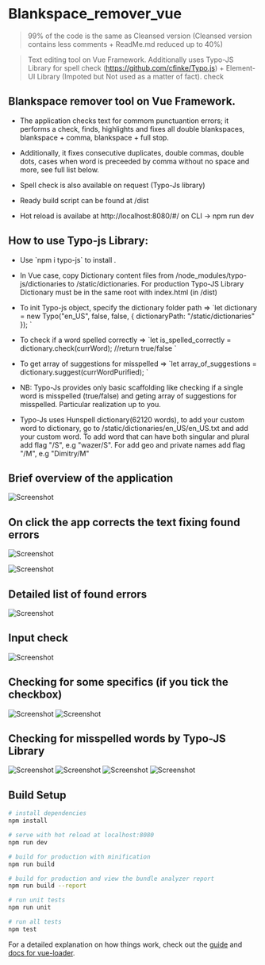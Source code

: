 # Blankspace_remover_vue

> 99% of the code is the same as Cleansed version (Cleansed version contains less comments + ReadMe.md reduced up to 40%)

> Text editing tool on Vue Framework. Additionally uses Typo-JS Library for spell check (https://github.com/cfinke/Typo.js) + Element-UI Library (Impoted but Not used as a matter of fact).
> check


## Blankspace remover tool on Vue Framework.

- <p> The application checks text for commom punctuantion errors; it performs a check, finds, highlights and fixes all double blankspaces, blankspace + comma, blankspace + full stop. </p>
- <p> Additionally, it fixes consecutive duplicates, double commas, double dots, cases when word is preceeded by comma without no space and more, see full list below.</p>
- <p> Spell check is also available on request (Typo-Js library)</p>
- <p> Ready build script can be found at /dist </p>
- <p> Hot reload is availabe at http://localhost:8080/#/  on CLI -> npm run dev </p>


##  How to use Typo-js Library: 
- <p> Use `npm i typo-js` to install .</p>
- <p> In Vue case, copy Dictionary content files from /node_modules/typo-js/dictionaries to /static/dictionaries. For production Typo-JS Library Dictionary must be in the same root with index.html (in /dist) </p>
- <p> To init Typo-js object, specify the dictionary  folder path =>  `let dictionary = new Typo("en_US", false, false, { dictionaryPath: "/static/dictionaries" }); ` </p>
- <p> To check if a word spelled correctly       =>  `let is_spelled_correctly = dictionary.check(currWord);  //return true/false ` </p>
- <p> To get array of suggestions for misspelled => `let array_of_suggestions = dictionary.suggest(currWordPurified); `
- <p> NB: Typo-Js provides only basic scaffolding like checking if a single word is misspelled (true/false) and geting array of suggestions for misspelled. Particular realization up to you. </p>
- <p> Typo-Js uses Hunspell dictionary(62120 words), to add your custom word to dictionary, go to  /static/dictionaries/en_US/en_US.txt and add your custom word. To add word that can have both singular and plural add flag "/S", e.g "wazer/S". For add geo and private names add flag "/M", e.g "Dimitry/M"  </p>


## Brief overview of the application

![Screenshot](screenshots/1.png)

## On click the app corrects the text fixing found errors

![Screenshot](screenshots/2.png)

![Screenshot](screenshots/3.png)

## Detailed list of found errors

![Screenshot](screenshots/4.png)

## Input check

![Screenshot](screenshots/5.png)

## Checking for some specifics (if you tick the checkbox)

![Screenshot](screenshots/6.png)
![Screenshot](screenshots/7.png)

## Checking for misspelled words by Typo-JS Library
![Screenshot](screenshots/8.png)
![Screenshot](screenshots/9.png)
![Screenshot](screenshots/10.png)
![Screenshot](screenshots/11.png)

## Build Setup

``` bash
# install dependencies
npm install

# serve with hot reload at localhost:8080
npm run dev

# build for production with minification
npm run build

# build for production and view the bundle analyzer report
npm run build --report

# run unit tests
npm run unit

# run all tests
npm test
```

For a detailed explanation on how things work, check out the [guide](http://vuejs-templates.github.io/webpack/) and [docs for vue-loader](http://vuejs.github.io/vue-loader).
